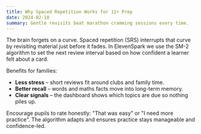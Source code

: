 ```yaml
---
title: Why Spaced Repetition Works for 11+ Prep
date: 2024-02-18
summary: Gentle revisits beat marathon cramming sessions every time.
---
```


The brain forgets on a curve. Spaced repetition (SRS) interrupts that curve by revisiting material just before it fades. In
ElevenSpark we use the SM-2 algorithm to set the next review interval based on how confident a learner felt about a card.

Benefits for families:

- **Less stress** – short reviews fit around clubs and family time.
- **Better recall** – words and maths facts move into long-term memory.
- **Clear signals** – the dashboard shows which topics are due so nothing piles up.

Encourage pupils to rate honestly: "That was easy" or "I need more practice". The algorithm adapts and ensures practice stays
manageable and confidence-led.
